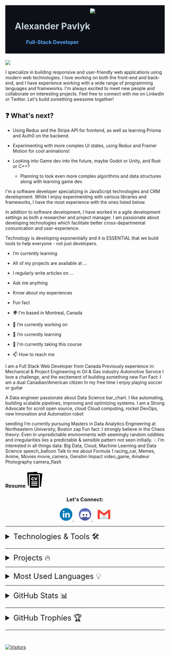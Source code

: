 
<div style="background-color:#0D1117; display:flex; text-align:center; vertical-align: middle; padding: 10px 30px;">

<div width="50%">
<h1 style="align:center; color:#C3D1D9;">Alexander Pavlyk</h1>
<h3 style="align:center; color:#58A6FF;">Full-Stack Developer</h3>

</div>
<div width="50%" align="right">
  <img src="https://media.giphy.com/media/v1.Y2lkPTc5MGI3NjExZ2I1czBzNmRsdWs5dHRvaDVuY2FtaGU1MXBzOWU0c2kyemZmdWNlayZlcD12MV9pbnRlcm5hbF9naWZfYnlfaWQmY3Q9cw/iFaPIqooUgZ2MkVNJI/giphy-downsized-large.gif" width="20%"/>
</div>
</div>


</br>


  <img align="center" src="https://media.giphy.com/media/v1.Y2lkPTc5MGI3NjExbnRsb2MxeWpjNDJuYzQzeGF0anNpd201dDR5d3F3eW15ZjhxeXMxYSZlcD12MV9pbnRlcm5hbF9naWZfYnlfaWQmY3Q9cw/dioml5wsoBZYqJGqip/giphy.gif" width="15%"/>


I specialize in building responsive and user-friendly web applications using modern web technologies. I love working on both the front-end and back-end, and I have experience working with a wide range of programming languages and frameworks.
I'm always excited to meet new people and collaborate on interesting projects. Feel free to connect with me on LinkedIn or Twitter. Let's build something awesome together!
## ❓ What's next?

- Using Redux and the Stripe API for frontend, as well as learning Prisma and Auth0 on the backend.
- Experimenting with more complex UI states, using Redux and Framer Motion for cool animations!
- Looking into Game dev into the future, maybe Godot or Unity, and Rust or C++?

  - Planning to look even more complex algorithms and data structures along with learning game dev. 

I'm a software developer specializing in JavaScript technologies and CRM development. While I enjoy experimenting with various libraries and frameworks, I have the most experience with the ones listed below.

In addition to software development, I have worked in a agile development settings as both a researcher and project manager. I am passionate about developing technologies which facilitate better cross-departmental comunication and user-experience.

Technology is developing exponentially and it is ESSENTIAL that we build tools to help everyone - not just developers.

<p align="left">


- I’m currently learning 

- All of my projects are available at ...

- I regularly write articles on ...

- Ask me anything 

- Know about my experiences []()


- Fun fact 
</p>


- 🌍 I'm based in Montreal, Canada

- 🔭 I’m currently working on 

- 🌱 I’m currently learning 
- 📝 I'm currently taking this course []()

- 📫 How to reach me 


I am a Full Stack Web Developer from Canada
Previously experience in:
Mechanical & Project Engineering in Oil & Gas industry
Automotive Service
I love a challenge, and the excitement of building something new
Fun Fact: I am a dual Canadian/American citizen
In my free time I enjoy playing soccer or guitar

A Data engineer passionate about Data Science bar_chart. I like automating, building scalable pipelines, improving and optimizing systems. I am a Strong Advocate for scroll open source, cloud Cloud computing, rocket DevOps, new Innovation and Automation robot

seedling I’m currently pursuing Masters in Data Analytics Engineering at Northeastern University, Boston
zap Fun fact: I strongly believe in the Chaos theory: Even in unpredictable environments with seemingly random oddities and irregularities lies a predictable & sensible pattern not seen initially.
💡 I'm interested in all things data: Big Data, Cloud, Machine Learning and Data Science
speech_balloon Talk to me about Formula 1 racing_car, Memes, Anime, Movies movie_camera, Genshin Impact video_game, Amateur Photography camera_flash

<h3>Resume <a href="./Alexander_Pavlyk_Resume.pdf"><img width="50px" src="images/cv-black.png" onmouseover='this.src="images/discord.png"' onmouseout="this.src='images/cv-black.png'"></a> </h3>






<h3 align="center">Let's Connect:</h3>
<p align="center">
  <a href="https://www.linkedin.com/in/alex-pavlyk/" target="_blank" rel="noreferrer">
    <img src="images/linkedin-one.png" width="40" height="40" />
  </a>&nbsp&nbsp&nbsp
  <a href="" target="_blank" rel="noreferrer">
    <img src="images/discord.png" width="40" height="40"/>
  </a>&nbsp&nbsp&nbsp
  <a href="agpavlik@gmail.com" target="_blank" rel="noreferrer">
    <img src="images/gmail-one.png" width="40" height="40" />
  </a>
</p>

---
<details>
  <summary style="font-size:24px">Technologies & Tools 🛠️</summary>
  <br>
  <table>  
    <tr>
      <td>Languages</td>
      <td align="center" height="108" width="108">
        <a href="https://developer.mozilla.org/en-US/docs/Web/HTML">
          <img src="images/html.svg" width="48" height="48" alt="HTML"/>
        </a>
        <br/><strong>HTML</strong>
      </td>
      <td align="center" height="108" width="108">
        <a href="https://developer.mozilla.org/en-US/docs/Web/CSS">
          <img src="images/css.svg" width="48" height="48" alt="CSS"/>
        </a>
        <br/><strong>CSS</strong>
      </td>
      <td align="center" height="108" width="108">
        <a href="https://www.javascript.com/">
          <img src="images/javascript.svg" width="48" height="48" alt="JAVASCRIPT"/>
        </a>
        <br/><strong>JavaScript</strong>
      </td>
      <td align="center" height="108" width="108">
        <a href="https://rubyonrails.org/">
          <img src="images/ruby.png" width="48" height="48" alt="RUBY"/>
        </a>
        <br/><strong>Ruby</strong>
      </td>
      <td align="center" height="108" width="108">
        <a href="https://developer.mozilla.org/en-US/docs/Glossary/SQL"><img src="images/sql.png" width="48" height="48" alt="SQL"/>
        </a>
        <br/><strong>SQL</strong>
      </td>
    </tr> 
    <tr>
      <td>Frameworks & Libraries</td>    
      <td align="center" height="108" width="108">
        <a href="https://reactjs.org/">
          <img src="images/react.png" width="48" height="48" alt="REACT"/>
        </a>
        <br/><strong>React</strong>
      </td>
      <td align="center" height="108" width="108">
        <a href="https://nodejs.org/en/">
          <img src="images/node.png" width="48" height="48" alt="NODEJS"/>
        </a>
        <br/><strong>NodeJS</strong>
      </td>
      <td align="center" height="108" width="108">
        <a href="https://expressjs.com/">
          <img src="images/express.png" width="48" height="48" alt="EXPRESS"/>
        </a>
        <br/><strong>Express</strong>
      </td>
      <td align="center" height="108" width="108">
        <a href="https://sass-lang.com/">
          <img src="images/sass.svg" width="48" height="48" alt="SASS"/>
        </a>
        <br/><strong>SASS</strong>
      </td>
      <td align="center" height="108" width="108">
        <a href="https://getbootstrap.com/">
          <img src="images/bootstrap.png" width="48" height="48" alt="Bootstrap"/>
        </a>
        <br/><strong>Bootstrap</strong>
      </td>
      <td align="center" height="108" width="108">
        <a href="https://jquery.com/">
          <img src="images/jquery.svg" width="48" height="48" alt="JQUERY"/>
        </a>
        <br/><strong>jQuery</strong>
      </td>
      <td align="center" height="108" width="108">
        <a href="https://rubyonrails.org/">
          <img src="images/rails.png" width="48" height="48" alt="RAILS"/>
        </a>
        <br/><strong>Rails</strong>
      </td> 
    </tr>
    <tr>
      <td>Databases</td>
      <td align="center" height="108" width="108">
        <a href="https://www.mongodb.com/">
          <img src="images/mongodb.png" width="48" height="48" alt="MONGODB"/>
        </a>
        <br/><strong>MongoDB</strong>
      </td>
      <td align="center" height="108" width="108">
        <a href="https://www.postgresql.org/">
          <img src="images/postgresql.png" width="48" height="48"alt="POSTGRESQL"/>
        </a>
        <br/><strong>PostgreSQL</strong>
      </td>    
    </tr>
    <tr>
      <td>Testing</td>
      <td align="center" height="108" width="108">
        <a href="https://www.cypress.io/">
          <img src="images/cypress.png" width="48" height="48" alt="CYPRESS"/>
        </a>
        <br/><strong>Cypress</strong>
      </td>
      <td align="center" height="108" width="108">
        <img src="images/jest.svg" width="48" height="48" alt="JEST"/>
        <br/><strong>Jest</strong>
      </td>
      <td align="center" height="108" width="108">
        <a href="https://mochajs.org/">
          <img src="images/mocha.png" width="48" height="48" alt="MOCHA"/>
        </a>
        <br/><strong>Mocha</strong>
      </td>
      <td align="center" height="108" width="108">
        <a href="https://www.chaijs.com/">
          <img src="images/chai.png" width="48" height="48" alt="CHAI"/>
        </a>
        <br/><strong>Chai</strong>
      </td>
      <td align="center" height="108" width="108">
        <a href="https://rspec.info/">
          <img src="images/rspec.png" width="48" height="48" alt="RSPEC"/>
        </a>
        <br/><strong>RSpec</strong>
      </td>
    </tr>
    <tr>
      <td>Design</td>
      <td align="center" height="108" min-width="108">
        <img src="images/photoshop.svg" width="48" height="48" alt="PHOTOSHOP"/>
        <br/><strong>Photoshop</strong>
      </td>
      <td align="center" height="108" min-width="108">
        <a href="https://www.figma.com/">
          <img src="images/figma.png" width="48" height="48" alt="FIGMA"/>
        </a>
        <br/><strong>Figma</strong>
      </td>
      <td align="center" height="108" min-width="108">
        <a href="https://krita.org/en/">
          <img src="images/krita.svg" width="48" height="48" alt="KRITA"/>
        </a>
        <br/><strong>Krita</strong>
      </td>
    </tr>
    <tr>
      <td>Version Control etc.</td>
      <td align="center" height="108" min-width="108">
        <img src="images/git_icon.svg" width="48" height="48" alt="Git"/>
        <br /><strong>Git</strong>
      </td>
      <td align="center" height="108" min-width="108">
        <img src="images/linux.svg" width="48" height="48" alt="LINUX"/>
        <br/><strong>Linux</strong>
      </td>
      <td align="center" height="108" min-width="108">
        <a href="https://code.visualstudio.com/">
          <img src="images/vs.png" width="48" height="48" alt="VSCODE"/>
        </a>
        <br/><strong>VS Code</strong>
      </td>
    </tr>
  </table>
</details>

---

<details>
  <summary style="font-size:24px">Projects 🔥</summary>
    <div width="100%" margin="10px" align="center">
    <a href="https://github.com/agpavlik/LHL-project-MythiCare" align="left"><img align="left" width="50%" color="#66b2b2" src="https://github-readme-stats.vercel.app/api/pin/?username=agpavlik&repo=LHL-project-MythiCare&title_color=0891b2&text_color=ffffff&icon_color=0891b2&bg_color=1c1917&hide_border=true&locale=en" /></a>
    <a href="https://github.com/agpavlik/LHL-project-MythiCare" align="right"><img align="right" width="50%" src="https://github-readme-stats.vercel.app/api/pin/?username=agpavlik&repo=LHL-project-MythiCare&title_color=0891b2&text_color=ffffff&icon_color=0891b2&bg_color=1c1917&hide_border=true&locale=en" /></a>
    <a href="https://github.com/agpavlik/LHL-project-MythiCare" align="left"><img align="left" width="50%" bordercolor="#66b2b2" src="https://github-readme-stats.vercel.app/api/pin/?username=agpavlik&repo=LHL-project-MythiCare&title_color=0891b2&text_color=ffffff&icon_color=0891b2&bg_color=1c1917&hide_border=true&locale=en" /></a>
    <a href="https://github.com/agpavlik/LHL-project-MythiCare" align="right"><img align="right" width="50%" src="https://github-readme-stats.vercel.app/api/pin/?username=agpavlik&repo=natours&title_color=0891b2&text_color=ffffff&icon_color=0891b2&bg_color=1c1917&hide_border=true&locale=en" /></a>
    </div>


<table bordercolor="#66b2b2">

<!-- 1st row -->
  <tr>
    <td width="50%" valign="top">
      <h3 align="center">My</h3>
      <br />
      <a target="_blank" href="">
        <img src="docs/png" width="100%">
      </a>
      <br />
      <p>
        <a href="" target="_blank">Link</a><br><br>
        <strong>Javascript | Vite | TailwindCSS | HTML</strong> <br><br> 
        Check out my personal portfolio site!
      </p>
    </td>
    <td width="50%" valign="top">
      <h3 align="center">ZenZone 3D</h3>
      <br />
      <a target="_blank" href="">
        <img src="docs/.gif">
      </a>
      <br />
      <p>
        <a href="https://" target="_blank">Repo</a><br><br>
        <strong>React | Typescript | CSS | HTML | NodeJS | ExpressJS | Spline | Cohere.ai API | Twilio 
      </p>
    </td>
  </tr>
  
<!-- 2nd row -->
  <tr>
    <td width="50%" valign="top">
      <h3 align="center">My</h3>
      <br />
      <a target="_blank" href="https://github.com/t-iffany/roothacks-project">
        <img src="docs/binit.gif" width="100%">
      </a>
      <br />
      <p>
        <a href="https://giththacks-project" target="_blank">Repo</a><br><br>
        <strong>React | Javascript | CSS | HTML | Python | Flask</strong> <br><br> 
      </p>
    </td>
    <td width="50%" valign="top">
      <h3 align="center">PawHub</h3>
      <br />
      <a target="_blank" href="https://githubhub">
        <img src="docs/profile.gif" width="100%">
      </a>
      <br />
      <p>
        <a href="https://github.com/agpavlik/LHL-project-pollarizing" target="_blank">Repo</a><br><br>
        <strong>Javascript | React | Ruby on Rails | PostgreSQL | Bootstrap | Material UI | Axios | Google Maps API | YouTube API</strong> <br><br> 
        •  A full stack application for pet owners to connect with other pet owners, find local pet resources, and learn about different breeds and pet care. <br>
        •  Features: discussion board, explore page, map page, breed information page, video page
      </p>
    </td>
  </tr>
  
  
<!-- 3rd row -->
  <tr>
    <td width="50%" valign="top">
      <h3 align="center">On The Run</h3>
      <br />
      <a target="_blank" href="https://devpost.rse-chase">
        <img src="docs/ontherun.gif" width="100%">
      </a>
      <br />
      <p>
        <a href="https://devpost.tiverse-chase" target="_blank">Devpost</a><br><br>
        <strong>Python | Pygame</strong> <br><br> 
        •   A side-scrolling platform game with a multiverse heist theme. Players collect items while being chased, and navigate obstacles to reach the next levels.<br>
        •  Submission for Pygames Hackathon hosted by Microsoft
      </p>
    </td>
    <td width="50%" valign="top">
      <h3 align="center">BeautiSense</h3>
      <br />
      <a target="_blank" href="https://dare/beautisense">
        <img src="docs/beautisense.png" width="100%">
      </a>
      <br />
      <p>
        <a href="https://devputisense" target="_blank">Devpost</a><br><br>
        <strong>Python | OpenCV | Javascript</strong> <br><br> 
        •  Idea Track Submission for ELC Accessible Beauty Hackathon<br>
        •  An application that uses AI, facial recognition, and computer vision to provide personalized makeup guidance and accessibility features
      </p>
    </td>
  </tr>
  
  
</table><br>

<section align="center">
<table bordercolor="#66b2b2">
  <tr>
    <td width="50%" bordercolor="#66b2b2" valign="top">
      <h3>Pollarizing</h3>

![](https://github.com/agpavlik/LHL-project-decision-maker/blob/master/public/images/demo11.gif)

  <p>
  <a href="https://github.com/agpavlik/LHL-project-decision-maker" target="_blank">
    <img src="https://img.shields.io/badge/Code-black?style=for-the-badge&logo=github">
  </a> 
      </p>
        <p><strong>React, SCSS </p>
    </td>
    <td width="50%" bordercolor="#66b2b2" valign="top">
      <h3>MythiCare</h3>

![](https://github.com/JackDuluoz/scheduler/blob/master/docs/add.gif)

  <p>
  <a href="https://github.com/agpavlik/LHL-project-MythiCare" target="_blank">
    <img src="https://img.shields.io/badge/Code-black?style=for-the-badge&logo=github">
    
  </a>  
      </p>
        <p><strong>React, SCSS, Node/Express, PostgreSQL, Storybook, Jest, Cypress</strong> – Scheduler is a full-stack, single-page appointment scheduling tool helping students connect with mentors.</p>
    </td>
  </tr>
</table>
</section>
</details>
 
---

<details>
  <summary style="font-size:24px">Most Used Languages 💡</summary>
  <br>

  [![Top Langs](https://github-readme-stats.vercel.app/api/top-langs/?username=agpavlik&layout=pie&langs_count=20&title_color=58A6FF&text_color=C3D1D9&icon_color=1F6FEB&bg_color=0D1117&hide_border=true)](https://github.com/anuraghazra/github-readme-stats)

</details>

---

<details>
  <summary style="font-size:24px"> GitHub Stats 📊 </summary>
  <br>
  
  ![github_dark](https://github-readme-stats.vercel.app/api?username=agpavlik&show_icons=true&show_contribs=true@show_prs=true&hide_border=true&cache_seconds=86400&theme=github_dark)

  [![GitHub Streak](https://streak-stats.demolab.com?user=agpavlik&theme=github-dark-blue&hide_border=true)](https://git.io/streak-stats)

</details>

---

<details>
  <summary style="font-size:24px">GitHub Trophies 🏆</summary>
<img src="https://github-profile-trophy.vercel.app/?username=agpavlik&theme=radical&no-frame=false&no-bg=true&margin-w=4" />

</details>

---

<br>

[![Visitors](https://api.visitorbadge.io/api/visitors?path=agpavlik&label=VISITORS&labelColor=%230d1117&countColor=%231f6feb&style=plastic&labelStyle=none)](https://visitorbadge.io/status?path=agpavlik)